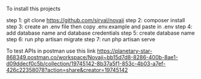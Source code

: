 To install this projects

step 1:  git clone https://github.com/sirval/novaji
step 2: composer install
step 3: create an .env file then copy .env.example and paste in .env
step 4: add database name and database credentials
step 5: create database name
step 6: run php artisan migrate
step 7: run php artisan serve


To test APIs in postman use this link 
https://planetary-star-868349.postman.co/workspace/Novaji~bb15d7d8-8286-400b-8ae1-d09ddecf0c5b/collection/19745142-8b37a5f1-853c-4b03-a7ef-426c22358078?action=share&creator=19745142
